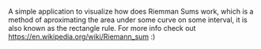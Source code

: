 
A simple application to visualize how does Riemman Sums work, which is a method of aproximating the area under some curve on some interval, it is also known as the rectangle rule. For more info check out https://en.wikipedia.org/wiki/Riemann_sum :)
